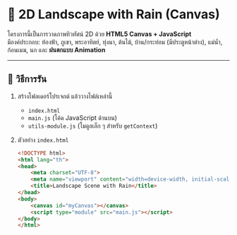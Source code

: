 # 🌾 2D Landscape with Rain (Canvas)

โครงการนี้เป็นการวาดภาพทิวทัศน์ 2D ด้วย **HTML5 Canvas + JavaScript**  
มีองค์ประกอบ: ท้องฟ้า, ภูเขา, พระอาทิตย์, ทุ่งนา, ต้นไม้, บ้าน/กระท่อม (มีประตูหน้าต่าง), แม่น้ำ, ก้อนเมฆ, นก และ **ฝนตกแบบ Animation**

---

## 🚀 วิธีการรัน

1. สร้างโฟลเดอร์โปรเจกต์ แล้ววางไฟล์เหล่านี้
   - `index.html`
   - `main.js` (โค้ด JavaScript ด้านบน)
   - `utils-module.js` (โมดูลเล็ก ๆ สำหรับ `getContext`)

2. ตัวอย่าง `index.html`

   ```html
   <!DOCTYPE html>
   <html lang="th">
   <head>
       <meta charset="UTF-8">
       <meta name="viewport" content="width=device-width, initial-scale=1.0">
       <title>Landscape Scene with Rain</title>
   </head>
   <body>
       <canvas id="myCanvas"></canvas>
       <script type="module" src="main.js"></script>
   </body>
   </html>
